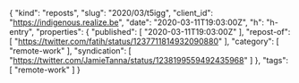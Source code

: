 {
  "kind": "reposts",
  "slug": "2020/03/t5igg",
  "client_id": "https://indigenous.realize.be",
  "date": "2020-03-11T19:03:00Z",
  "h": "h-entry",
  "properties": {
    "published": [
      "2020-03-11T19:03:00Z"
    ],
    "repost-of": [
      "https://twitter.com/fatih/status/1237711814932090880"
    ],
    "category": [
      "remote-work"
    ],
    "syndication": [
      "https://twitter.com/JamieTanna/status/1238199559492435968"
    ]
  },
  "tags": [
    "remote-work"
  ]
}
